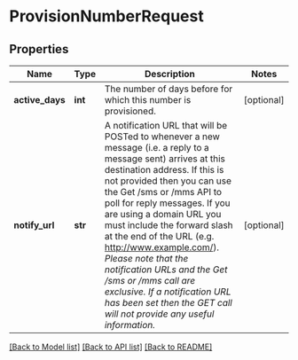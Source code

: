 # ProvisionNumberRequest

## Properties
Name | Type | Description | Notes
------------ | ------------- | ------------- | -------------
**active_days** | **int** | The number of days before for which this number is provisioned.  | [optional] 
**notify_url** | **str** | A notification URL that will be POSTed to whenever a new message (i.e. a reply to a message sent) arrives at this destination address.  If this is not provided then you can use the Get /sms or /mms API to poll for reply messages.  If you are using a domain URL you must include the forward slash at the end of the URL (e.g. http://www.example.com/).  *Please note that the notification URLs and the Get /sms or /mms call are exclusive. If a notification URL has been set then the GET call will not provide any useful information.*  | [optional] 

[[Back to Model list]](../README.md#documentation-for-models) [[Back to API list]](../README.md#documentation-for-api-endpoints) [[Back to README]](../README.md)


